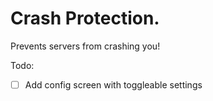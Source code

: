 # Crash Protection.
Prevents servers from crashing you!


Todo:
- [ ] Add config screen with toggleable settings 
